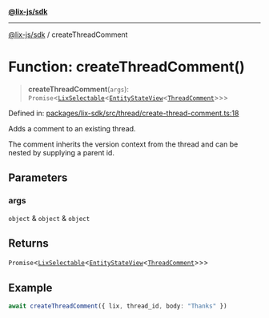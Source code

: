 [**@lix-js/sdk**](../README.md)

***

[@lix-js/sdk](../README.md) / createThreadComment

# Function: createThreadComment()

> **createThreadComment**(`args`): `Promise`\<[`LixSelectable`](../type-aliases/LixSelectable.md)\<[`EntityStateView`](../type-aliases/EntityStateView.md)\<[`ThreadComment`](../type-aliases/ThreadComment.md)\>\>\>

Defined in: [packages/lix-sdk/src/thread/create-thread-comment.ts:18](https://github.com/opral/monorepo/blob/e7cabbd11b2cf40d5b5e9666e006c5433c18e5da/packages/lix-sdk/src/thread/create-thread-comment.ts#L18)

Adds a comment to an existing thread.

The comment inherits the version context from the thread and can
be nested by supplying a parent id.

## Parameters

### args

`object` & `object` & `object`

## Returns

`Promise`\<[`LixSelectable`](../type-aliases/LixSelectable.md)\<[`EntityStateView`](../type-aliases/EntityStateView.md)\<[`ThreadComment`](../type-aliases/ThreadComment.md)\>\>\>

## Example

```ts
await createThreadComment({ lix, thread_id, body: "Thanks" })
```

